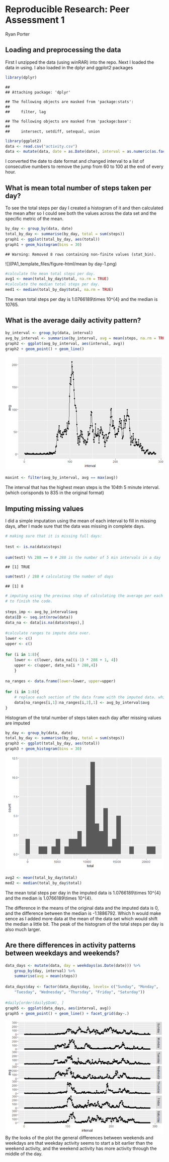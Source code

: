 # Reproducible Research: Peer Assessment 1
Ryan Porter  


## Loading and preprocessing the data

First I unzipped the data (using winRAR) into the repo. Next I loaded the data in using. I also loaded in the dplyr and ggplot2 packages

```r
library(dplyr)
```

```
## 
## Attaching package: 'dplyr'
```

```
## The following objects are masked from 'package:stats':
## 
##     filter, lag
```

```
## The following objects are masked from 'package:base':
## 
##     intersect, setdiff, setequal, union
```

```r
library(ggplot2)
data <- read.csv("activity.csv")
data <- mutate(data, date = as.Date(date), interval = as.numeric(as.factor(interval)))
```
I converted the date to date format and changed interval to a list of consecutive numbers to remove the jump from 60 to 100 at the end of every hour.

## What is mean total number of steps taken per day?

To see the total steps per day I created a histogram of it and then calculated the mean after so I could see both the values across the data set and the specific metric of the mean.


```r
by_day <- group_by(data, date)
total_by_day <- summarise(by_day, total = sum(steps))
graph1 <- ggplot(total_by_day, aes(total))
graph1 + geom_histogram(bins = 30)
```

```
## Warning: Removed 8 rows containing non-finite values (stat_bin).
```

![](PA1_template_files/figure-html/mean by day-1.png)

```r
#calculate the mean total steps per day.
avg1 <- mean(total_by_day$total, na.rm = TRUE)
#calculate the median total steps per day.
med1 <- median(total_by_day$total, na.rm = TRUE)
```
The mean total steps per day is 1.0766189\times 10^{4} and the median is 10765.

## What is the average daily activity pattern?


```r
by_interval <- group_by(data, interval)
avg_by_interval <- summarise(by_interval, avg = mean(steps, na.rm = TRUE))
graph2 <- ggplot(avg_by_interval, aes(interval, avg))
graph2 + geom_point() + geom_line()
```

![](PA1_template_files/figure-html/maxsteps-1.png)

```r
maxint <- filter(avg_by_interval, avg == max(avg))
```
The interval that has the highest mean steps is the 104th 5 minute interval. (which corisponds to 835 in the original format)


## Imputing missing values

I did a simple imputation using the mean of each interval to fill in missing days, after I made sure that the data was missing in complete days. 

```r
# making sure that it is missing full days:

test <- is.na(data$steps)

sum(test) %% 288 == 0 # 288 is the number of 5 min intervals in a day
```

```
## [1] TRUE
```

```r
sum(test) / 288 # calculating the number of days
```

```
## [1] 8
```

```r
# imputing using the previous step of calculating the average per each interval copying that into the holes
# to finish the code.

steps_imp <- avg_by_interval$avg
data$ID <- seq.int(nrow(data))
data_na <- data[is.na(data$steps),]

#calculate ranges to impute data over.
lower <- c()
upper <- c()

for (i in 1:8){
    lower <- c(lower, data_na[(i-1) * 288 + 1, 4])
    upper <- c(upper, data_na[i * 288,4])
    }

na_ranges <- data.frame(lower=lower, upper=upper)

for (i in 1:8){
    # replace each section of the data frame with the imputed data. which is the average per interval data
    data[na_ranges[i,1]:na_ranges[i,2],1] <- avg_by_interval$avg
}
```

Histogram of the total number of steps taken each day after missing values are imputed


```r
by_day <- group_by(data, date)
total_by_day <- summarise(by_day, total = sum(steps))
graph3 <- ggplot(total_by_day, aes(total))
graph3 + geom_histogram(bins = 30)
```

![](PA1_template_files/figure-html/afterimpute-1.png)

```r
avg2 <- mean(total_by_day$total)
med2 <- median(total_by_day$total)
```
The mean total steps per day in the imputed data is 1.0766189\times 10^{4} and the median is 1.0766189\times 10^{4}.

The difference in the means of the original data and the imputed data is 0, and the difference between the median is -1.1886792. Which h would make sence as I added more data at the mean of the data set which would shift the median a little bit. The peak of the histogram of the total steps per day is also much larger.

## Are there differences in activity patterns between weekdays and weekends?

```r
data_days <- mutate(data, day = weekdays(as.Date(date))) %>%
    group_by(day, interval) %>%
    summarise(avg = mean(steps))

data_days$day <- factor(data_days$day, levels= c("Sunday", "Monday", 
    "Tuesday", "Wednesday", "Thursday", "Friday", "Saturday"))

#daily[order(daily$DoW), ]
graph5 <- ggplot(data_days, aes(interval, avg))
graph5 + geom_point() + geom_line() + facet_grid(day~.) 
```

![](PA1_template_files/figure-html/panelplot-1.png)
By the looks of the plot the general differences between weekends and weekdays are that weekday activity seems to start a bit earlier than the weekend activity, and the weekend activity has more activity through the middle of the day.
